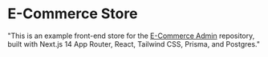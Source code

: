 # E-Commerce Store 

"This is an example front-end store for the [E-Commerce Admin](https://github.com/caiosdeo/ecommerce-admin) repository, built with Next.js 14 App Router, React, Tailwind CSS, Prisma, and Postgres."